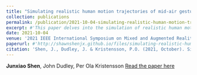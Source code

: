 ```yaml
---
title: "Simulating realistic human motion trajectories of mid-air gesture typing"
collection: publications
permalink: /publication/2021-10-04-simulating-realistic-human-motion-trajectories
excerpt: #'This paper delves into the simulation of realistic human motion trajectories in mid-air gesture typing, providing insights and tools for further research and application in augmented reality environments.'
date: 2021-10-04
venue: '2021 IEEE International Symposium on Mixed and Augmented Reality'
paperurl: #'http://shawnshenjx.github.io/files/simulating-realistic-human-motion-trajectories.pdf'
citation: 'Shen, J., Dudley, J. & Kristensson, P.O. (2021, October). Simulating realistic human motion trajectories of mid-air gesture typing. In 2021 IEEE International Symposium on Mixed and Augmented Reality (pp. 393-402).'
---
```

**Junxiao Shen**, John Dudley, Per Ola Kristensson
[Read the paper here](http://shawnshenjx.github.io/files/simulating-realistic-human-motion-trajectories.pdf)